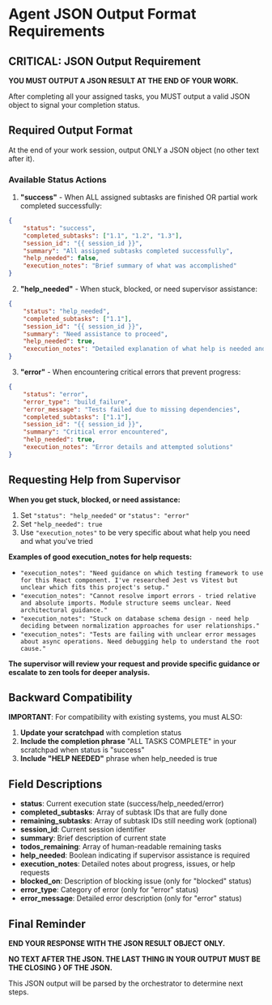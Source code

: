 # Agent JSON Output Format Requirements

## CRITICAL: JSON Output Requirement

**YOU MUST OUTPUT A JSON RESULT AT THE END OF YOUR WORK.**

After completing all your assigned tasks, you MUST output a valid JSON object to signal your completion status.

## Required Output Format

At the end of your work session, output ONLY a JSON object (no other text after it).

### Available Status Actions

1. **"success"** - When ALL assigned subtasks are finished OR partial work completed successfully:
```json
{
    "status": "success",
    "completed_subtasks": ["1.1", "1.2", "1.3"],
    "session_id": "{{ session_id }}",
    "summary": "All assigned subtasks completed successfully",
    "help_needed": false,
    "execution_notes": "Brief summary of what was accomplished"
}
```

2. **"help_needed"** - When stuck, blocked, or need supervisor assistance:
```json
{
    "status": "help_needed",
    "completed_subtasks": ["1.1"],
    "session_id": "{{ session_id }}",
    "summary": "Need assistance to proceed",
    "help_needed": true,
    "execution_notes": "Detailed explanation of what help is needed and what was tried"
}
```

3. **"error"** - When encountering critical errors that prevent progress:
```json
{
    "status": "error",
    "error_type": "build_failure",
    "error_message": "Tests failed due to missing dependencies",
    "completed_subtasks": ["1.1"],
    "session_id": "{{ session_id }}",
    "summary": "Critical error encountered",
    "help_needed": true,
    "execution_notes": "Error details and attempted solutions"
}
```

## Requesting Help from Supervisor

**When you get stuck, blocked, or need assistance:**

1. Set `"status": "help_needed"` or `"status": "error"`
2. Set `"help_needed": true`
3. Use `"execution_notes"` to be very specific about what help you need and what you've tried

**Examples of good execution_notes for help requests:**
- `"execution_notes": "Need guidance on which testing framework to use for this React component. I've researched Jest vs Vitest but unclear which fits this project's setup."`
- `"execution_notes": "Cannot resolve import errors - tried relative and absolute imports. Module structure seems unclear. Need architectural guidance."`
- `"execution_notes": "Stuck on database schema design - need help deciding between normalization approaches for user relationships."`
- `"execution_notes": "Tests are failing with unclear error messages about async operations. Need debugging help to understand the root cause."`

**The supervisor will review your request and provide specific guidance or escalate to zen tools for deeper analysis.**

## Backward Compatibility

**IMPORTANT**: For compatibility with existing systems, you must ALSO:

1. **Update your scratchpad** with completion status
2. **Include the completion phrase** "ALL TASKS COMPLETE" in your scratchpad when status is "success"
3. **Include "HELP NEEDED"** phrase when help_needed is true

## Field Descriptions

- **status**: Current execution state (success/help_needed/error)
- **completed_subtasks**: Array of subtask IDs that are fully done
- **remaining_subtasks**: Array of subtask IDs still needing work (optional)
- **session_id**: Current session identifier
- **summary**: Brief description of current state
- **todos_remaining**: Array of human-readable remaining tasks
- **help_needed**: Boolean indicating if supervisor assistance is required
- **execution_notes**: Detailed notes about progress, issues, or help requests
- **blocked_on**: Description of blocking issue (only for "blocked" status)
- **error_type**: Category of error (only for "error" status)
- **error_message**: Detailed error description (only for "error" status)

## Final Reminder

**END YOUR RESPONSE WITH THE JSON RESULT OBJECT ONLY.**

**NO TEXT AFTER THE JSON. THE LAST THING IN YOUR OUTPUT MUST BE THE CLOSING } OF THE JSON.**

This JSON output will be parsed by the orchestrator to determine next steps.
